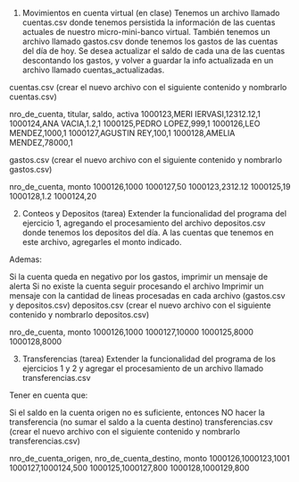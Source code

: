 1. Movimientos en cuenta virtual (en clase) Tenemos un archivo llamado cuentas.csv donde tenemos persistida la información de las cuentas actuales de nuestro micro-mini-banco virtual. También tenemos un archivo llamado gastos.csv donde tenemos los gastos de las cuentas del día de hoy. Se desea actualizar el saldo de cada una de las cuentas descontando los gastos, y volver a guardar la info actualizada en un archivo llamado cuentas_actualizadas.

cuentas.csv (crear el nuevo archivo con el siguiente contenido y nombrarlo cuentas.csv)

nro_de_cuenta, titular, saldo, activa
1000123,MERI IERVASI,12312.12,1
1000124,ANA VACIA,1.2,1
1000125,PEDRO LOPEZ,999,1
1000126,LEO MENDEZ,1000,1
1000127,AGUSTIN REY,100,1
1000128,AMELIA MENDEZ,78000,1

gastos.csv (crear el nuevo archivo con el siguiente contenido y nombrarlo gastos.csv)

nro_de_cuenta, monto
1000126,1000
1000127,50
1000123,2312.12
1000125,19
1000128,1.2
1000124,20

2. Conteos y Depositos (tarea) Extender la funcionalidad del programa del ejercicio 1, agregando el procesamiento del archivo depositos.csv donde tenemos los depositos del día. A las cuentas que tenemos en este archivo, agregarles el monto indicado.

Ademas:

Si la cuenta queda en negativo por los gastos, imprimir un mensaje de alerta
Si no existe la cuenta seguir procesando el archivo
Imprimir un mensaje con la cantidad de lineas procesadas en cada archivo (gastos.csv y depositos.csv)
depositos.csv (crear el nuevo archivo con el siguiente contenido y nombrarlo depositos.csv)

nro_de_cuenta, monto
1000126,1000
1000127,10000
1000125,8000
1000128,8000

3. Transferencias (tarea) Extender la funcionalidad del programa de los ejercicios 1 y 2 y agregar el procesamiento de un archivo llamado transferencias.csv

Tener en cuenta que:

Si el saldo en la cuenta origen no es suficiente, entonces NO hacer la transferencia (no sumar el saldo a la cuenta destino)
transferencias.csv (crear el nuevo archivo con el siguiente contenido y nombrarlo transferencias.csv)

nro_de_cuenta_origen, nro_de_cuenta_destino, monto
1000126,1000123,1001
1000127,1000124,500
1000125,1000127,800
1000128,1000129,800